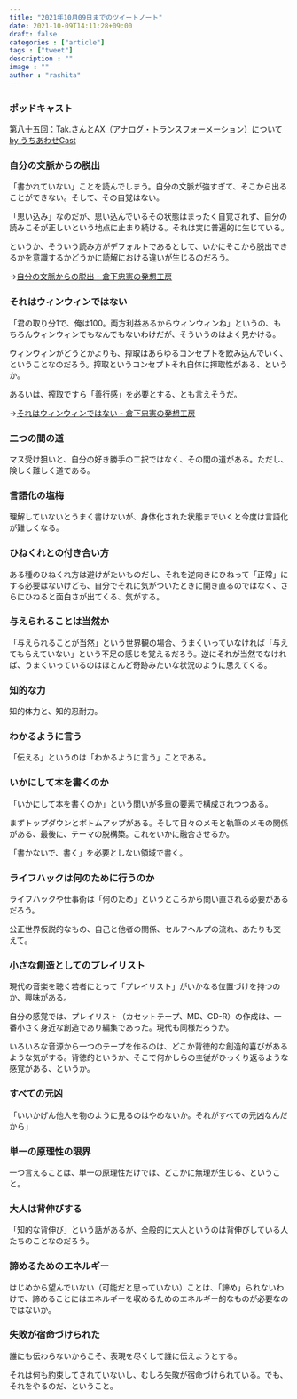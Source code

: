 ```yaml
---
title: "2021年10月09日までのツイートノート"
date: 2021-10-09T14:11:28+09:00
draft: false
categories : ["article"]
tags : ["tweet"]
description : ""
image : ""
author : "rashita"
---
```


### ポッドキャスト

[第八十五回：Tak.さんとAX（アナログ・トランスフォーメーション）について by うちあわせCast](https://anchor.fm/rashita/episodes/Tak-AX-e18ed5s)

### 自分の文脈からの脱出

「書かれていない」ことを読んでしまう。自分の文脈が強すぎて、そこから出ることができない。そして、その自覚はない。

「思い込み」なのだが、思い込んでいるその状態はまったく自覚されず、自分の読みこそが正しいという地点に止まり続ける。それは実に普遍的に生じている。

というか、そういう読み方がデフォルトであるとして、いかにそこから脱出できるかを意識するかどうかに読解における違いが生じるのだろう。

→[自分の文脈からの脱出 - 倉下忠憲の発想工房](https://scrapbox.io/rashitamemo/%E8%87%AA%E5%88%86%E3%81%AE%E6%96%87%E8%84%88%E3%81%8B%E3%82%89%E3%81%AE%E8%84%B1%E5%87%BA)

### それはウィンウィンではない

「君の取り分1で、俺は100。両方利益あるからウィンウィンね」というの、もちろんウィンウィンでもなんでもないわけだが、そういうのはよく見かける。

ウィンウィンがどうとかよりも、搾取はあらゆるコンセプトを飲み込んでいく、ということなのだろう。搾取というコンセプトそれ自体に搾取性がある、というか。

あるいは、搾取ですら「善行感」を必要とする、とも言えそうだ。

→[それはウィンウィンではない - 倉下忠憲の発想工房](https://scrapbox.io/rashitamemo/%E3%81%9D%E3%82%8C%E3%81%AF%E3%82%A6%E3%82%A3%E3%83%B3%E3%82%A6%E3%82%A3%E3%83%B3%E3%81%A7%E3%81%AF%E3%81%AA%E3%81%84)

### 二つの間の道

マス受け狙いと、自分の好き勝手の二択ではなく、その間の道がある。ただし、険しく難しく道である。

### 言語化の塩梅

理解していないとうまく書けないが、身体化された状態までいくと今度は言語化が難しくなる。

### ひねくれとの付き合い方

ある種のひねくれ方は避けがたいものだし、それを逆向きにひねって「正常」にする必要はないけども、自分でそれに気がついたときに開き直るのではなく、さらにひねると面白さが出てくる、気がする。

### 与えられることは当然か

「与えられることが当然」という世界観の場合、うまくいっていなければ「与えてもらえていない」という不足の感じを覚えるだろう。逆にそれが当然でなければ、うまくいっているのはほとんど奇跡みたいな状況のように思えてくる。

### 知的な力

知的体力と、知的忍耐力。

### わかるように言う

「伝える」というのは「わかるように言う」ことである。

### いかにして本を書くのか

「いかにして本を書くのか」という問いが多重の要素で構成されつつある。

まずトップダウンとボトムアップがある。そして日々のメモと執筆のメモの関係がある、最後に、テーマの脱構築。これをいかに融合させるか。

「書かないで、書く」を必要としない領域で書く。

### ライフハックは何のために行うのか

ライフハックや仕事術は「何のため」というところから問い直される必要があるだろう。

公正世界仮説的なもの、自己と他者の関係、セルフヘルプの流れ、あたりも交えて。

### 小さな創造としてのプレイリスト

現代の音楽を聴く若者にとって「プレイリスト」がいかなる位置づけを持つのか、興味がある。

自分の感覚では、プレイリスト（カセットテープ、MD、CD-R）の作成は、一番小さく身近な創造であり編集であった。現代も同様だろうか。

いろいろな音源から一つのテープを作るのは、どこか背徳的な創造的喜びがあるような気がする。背徳的というか、そこで何かしらの主従がひっくり返るような感覚がある、というか。

### すべての元凶

「いいかげん他人を物のように見るのはやめないか。それがすべての元凶なんだから」

### 単一の原理性の限界

一つ言えることは、単一の原理性だけでは、どこかに無理が生じる、ということ。

### 大人は背伸びする

「知的な背伸び」という話があるが、全般的に大人というのは背伸びしている人たちのことなのだろう。

### 諦めるためのエネルギー

はじめから望んでいない（可能だと思っていない）ことは、「諦め」られないわけで、諦めることにはエネルギーを収めるためのエネルギー的なものが必要なのではないか。


### 失敗が宿命づけられた

誰にも伝わらないからこそ、表現を尽くして誰に伝えようとする。

それは何も約束してされていないし、むしろ失敗が宿命づけられている。でも、それをやるのだ、ということ。